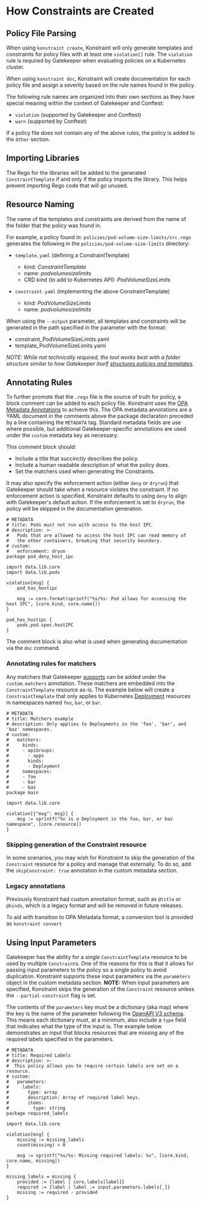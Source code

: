 # How Constraints are Created

## Policy File Parsing

When using `konstraint create`, Konstraint will only generate templates and constraints for policy files with at least one `violation[]` rule. The `violation` rule is required by Gatekeeper when evaluating policies on a Kubernetes cluster.

When using `konstraint doc`, Konstraint will create documentation for each policy file and assign a severity based on the rule names found in the policy.

The following rule names are organized into their own sections as they have special meaning within the context of Gatekeeper and Conftest:

- `violation` (supported by Gatekeeper and Conftest)
- `warn` (supported by Conftest)

If a policy file does not contain any of the above rules, the policy is added to the `Other` section.

## Importing Libraries

The Rego for the libraries will be added to the generated `ConstraintTemplate` if and only if the policy imports the library. This helps prevent importing Rego code that will go unused.

## Resource Naming

The name of the templates and constraints are derived from the name of the folder that the policy was found in.

For example, a policy found in: `policies/pod-volume-size-limits/src.rego` generates the following in the `policies/pod-volume-size-limits` directory:

- `template.yaml` (defining a ConstraintTemplate)
  - kind: _ConstraintTemplate_
  - name: _podvolumesizelimits_
  - CRD kind (to add to Kubernetes API): _PodVolumeSizeLimits_

- `constraint.yaml` (implementing the above ConstraintTemplate)
  - kind: _PodVolumeSizeLimits_
  - name: _podvolumesizelimits_

When using the `--output` parameter, all templates and constraints will be generated in the path specified in the parameter with the format:

- constraint_PodVolumeSizeLimits.yaml
- template_PodVolumeSizeLimits.yaml

_NOTE: While not technically required, the tool works best with a folder structure similar to how Gatekeeper itself [structures policies and templates](https://github.com/open-policy-agent/gatekeeper-library/tree/master/library)._

## Annotating Rules

To further promote that the `.rego` file is the source of truth for policy, a block comment can be added to each policy file. Konstraint uses the [OPA Metadata Annotations](https://www.openpolicyagent.org/docs/latest/annotations/) to achieve this. The OPA metadata annotations are a YAML document in the comments above the package declaration preceded by a line containing the `METADATA` tag. Standard metadata fields are use where possible, but additional Gatekeeper-specific annotations are used under the `custom` metadata key as necessary.

This comment block should:

- Include a title that succinctly describes the policy.
- Include a human readable description of what the policy does.
- Set the matchers used when generating the Constraints.

It may also specify the enforcement action (either `deny` or `dryrun`) that Gatekeeper should take when a resource violates the constraint. If no enforcement action is specified, Konstraint defaults to using `deny` to align with Gatekeeper's default action. If the enforcement is set to `dryrun`, the policy will be skipped in the documentation generation.

```rego
# METADATA
# title: Pods must not run with access to the host IPC
# description: >-
#   Pods that are allowed to access the host IPC can read memory of
#   the other containers, breaking that security boundary.
# custom:
#   enforcement: dryun
package pod_deny_host_ipc

import data.lib.core
import data.lib.pods

violation[msg] {
    pod_has_hostipc

    msg := core.format(sprintf("%s/%s: Pod allows for accessing the host IPC", [core.kind, core.name]))
}

pod_has_hostipc {
    pods.pod.spec.hostIPC
}
```

The comment block is also what is used when generating documentation via the `doc` command.

### Annotating rules for matchers

Any matchers that Gatekeeper [supports](https://open-policy-agent.github.io/gatekeeper/website/docs/howto/#the-match-field) can be added under the `custom.matchers` annotation. These matchers are embedded into the `ConstraintTemplate` resource as-is. The example below will create a `ConstraintTemplate` that only applies to Kubernetes [Deployment](https://kubernetes.io/docs/concepts/workloads/controllers/deployment/) resources in namespaces named `foo`, `bar`, or `bar`.

```rego
# METADATA
# title: Matchers example
# description: Only applies to Deployments in the 'foo', 'bar', and 'baz' namespaces.
# custom:
#   matchers:
#     kinds:
#     - apiGroups:
#       - apps
#       kinds:
#       - Deployment
#     namespaces:
#     - foo
#     - bar
#     - baz
package main

import data.lib.core

violation[{"msg": msg}] {
    msg := sprintf("%v is a Deployment in the foo, bar, or baz namespace", [core.resource])
}
```

### Skipping generation of the Constraint resource

In some scenarios, you may wish for Konstraint to skip the generation of the `Constraint` resource for a policy and manage that externally. To do so, add the `skipConstraint: true` annotation in the custom metadata section.

### Legacy annotations
Previously Konstraint had custom annotation format, such as `@title` or `@kinds`, which is a legacy format and will be removed in future releases.

To aid with transition to OPA Metadata format, a conversion tool is provided as `konstraint convert`

## Using Input Parameters

Gatekeeper has the ability for a single `ConstraintTemplate` resource to be used by multiple `Constraint`s. One of the reasons for this is that it allows for passing input parameters to the policy so a single policy to avoid duplication. Konstraint supports these input parameters via the `parameters` object in the custom metadata section. **NOTE:** When input parameters are specified, Konstraint skips the generation of the `Constraint` resource unless the `--partial-constraint` flag is set.

The contents of the `parameters` key must be a dictionary (aka map) where the key is the name of the parameter following the [OpenAPI V3 schema](https://swagger.io/specification/). This means each dictionary must, at a minimum, also include a `type` field that indicates what the type of the input is. The example below demonstrates an input that blocks resources that are missing any of the required labels specified in the parameters.

```rego
# METADATA
# title: Required Labels
# description: >-
#  This policy allows you to require certain labels are set on a resource.
# custom:
#   parameters:
#     labels:
#       type: array
#       description: Array of required label keys.
#       items:
#         type: string
package required_labels

import data.lib.core

violation[msg] {
	missing := missing_labels
	count(missing) > 0

	msg := sprintf("%s/%s: Missing required labels: %v", [core.kind, core.name, missing])
}

missing_labels = missing {
	provided := {label | core.labels[label]}
	required := {label | label := input.parameters.labels[_]}
	missing := required - provided
}
```
